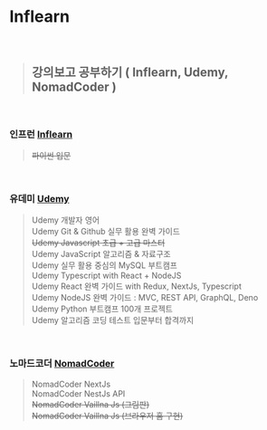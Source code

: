 # Inflearn

<br/>

> ## **강의보고 공부하기 ( Inflearn, Udemy, NomadCoder )**

<br/>

### 인프런 [Inflearn](https://www.inflearn.com/)
> ~~파이썬 입문~~

<br/>

### 유데미 [Udemy](https://www.udemy.com/)
> Udemy 개발자 영어  
> Udemy Git & Github 실무 활용 완벽 가이드  
> ~~Udemy Javascript 초급 + 고급 마스터~~  
> Udemy JavaScript 알고리즘 & 자료구조  
> Udemy 실무 활용 중심의 MySQL 부트캠프    
> Udemy Typescript with React + NodeJS  
> Udemy React 완벽 가이드 with Redux, NextJs, Typescript  
> Udemy NodeJS 완벽 가이드 : MVC, REST API, GraphQL, Deno  
> Udemy Python 부트캠프 100개 프로젝트  
> Udemy 알고리즘 코딩 테스트 입문부터 합격까지

<br/>

### 노마드코더 [NomadCoder](https://nomadcoders.co/)
> NomadCoder NextJs  
> NomadCoder NestJs API  
> ~~NomadCoder Vaillna Js (그림판)~~  
> ~~NomadCoder Vaillna Js (브라우저 홈 구현)~~